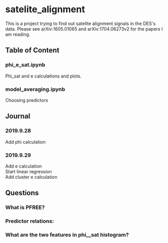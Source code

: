 # satelite_alignment 
This is a project trying to find out satelite alignment signals in the DES's data. 
Please see arXiv:1605.01065 and arXiv:1704.06273v2 for the papers I am reading. 

## Table of Content
### phi_e_sat.ipynb
Phi_sat and e calculations and plots.
### model_averaging.ipynb
Choosing predictors
## Journal
### 2019.9.28
Add phi calculation
### 2019.9.29
Add e calculation\
Start linear regression\
Add cluster e calculation


## Questions
### What is PFREE?

### Predictor relations:

### What are the two features in phi__sat histogram?
